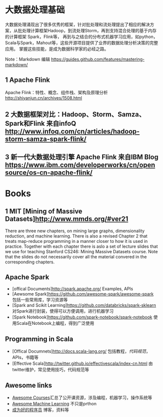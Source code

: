 #  大数据处理基础
大数据处理涌现出了很多优秀的框架，针对批处理和流处理提出了相应的解决方案，从批处理计算框架Hadoop，到流处理Storm，再到支持混合处理的基于内存的计算框架
Spark，Flink等，
再到与之结合的分布式机器学习应用，如python，Scala与Spark，Mahout等，这些开源项目提供了业界的数据处理分析决策的完整应用。
掌握这些技能，是成为数据科学家的必经之路。

Note：Markdown 编辑 https://guides.github.com/features/mastering-markdown/

## 1 Apache Flink
Apache Flink：特性、概念、组件栈、架构及原理分析   http://shiyanjun.cn/archives/1508.html
## 2 大数据框架对比：Hadoop、Storm、Samza、Spark和Flink 来自infoQ http://www.infoq.com/cn/articles/hadoop-storm-samza-spark-flink/
## 3 新一代大数据处理引擎 Apache Flink 来自IBM Blog https://www.ibm.com/developerworks/cn/opensource/os-cn-apache-flink/
# Books
## 1 MIT [Mining of Massive Datasets]http://www.mmds.org/#ver21  
   There are three new chapters, on mining large graphs, dimensionality reduction, and machine learning. There is also a revised Chapter 2 that treats map-reduce programming in a manner closer to how it is used in practice.
Together with each chapter there is aslo a set of lecture slides that we use for teaching Stanford CS246: Mining Massive Datasets course. Note that the slides do not necessarily cover all the material convered in the corresponding chapters.

## Apache Spark
* [offical Documents]http://spark.apache.org/ Examples, APIs
* [Aewsome Spark]https://github.com/awesome-spark/awesome-spark 包括一些常用库，学习资源等
* [Spark and Scikit Learning]https://github.com/databricks/spark-sklearn 对Spark进行封装，使得可以方便调用，进行机器学习
* [Spark Notebook]https://github.com/spark-notebook/spark-notebook 使用Scala在Notebook上编程，得到广泛使用

## Programming in Scala
* [Offical Documnets]http://docs.scala-lang.org/ 包括教程，*代码规范*，APIs，书籍等
* [Effective Scala]http://twitter.github.io/effectivescala/index-cn.html 由twitter维护，常见使用技巧，代码规范等

## Awesome links
* [Awesome Courses](https://github.com/prakhar1989/awesome-courses)汇总了公开课资源，涉及编程，机器学习，操作系统等
* [Awesome Machine Learning](https://github.com/josephmisiti/awesome-machine-learning) 不只是prthon
* [成为好的程序员](https://github.com/stanzhai/be-a-professional-programmer) 博客，资料等

